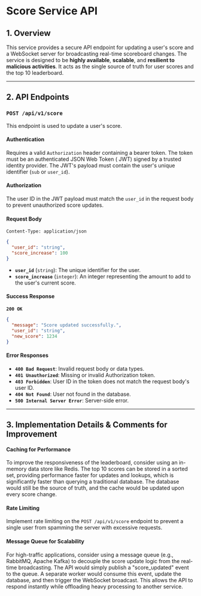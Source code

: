 # Score Service API

## 1\. Overview

This service provides a secure API endpoint for updating a user's score and a WebSocket server for broadcasting
real-time scoreboard changes. The service is designed to be **highly available**, **scalable**, and **resilient to
malicious activities**. It acts as the single source of truth for user scores and the top 10 leaderboard.

-----

## 2\. API Endpoints

### `POST /api/v1/score`

This endpoint is used to update a user's score.

#### **Authentication**

Requires a valid `Authorization` header containing a bearer token. The token must be an authenticated JSON Web Token (
JWT) signed by a trusted identity provider. The JWT's payload must contain the user's unique identifier (`sub` or
`user_id`).

#### **Authorization**

The user ID in the JWT payload must match the `user_id` in the request body to prevent unauthorized score updates.

#### **Request Body**

`Content-Type: application/json`

```json
{
  "user_id": "string",
  "score_increase": 100
}
```

* **`user_id`** (`string`): The unique identifier for the user.
* **`score_increase`** (`integer`): An integer representing the amount to add to the user's current score.

#### **Success Response**

**`200 OK`**

```json
{
  "message": "Score updated successfully.",
  "user_id": "string",
  "new_score": 1234
}
```

#### **Error Responses**

* **`400 Bad Request`**: Invalid request body or data types.
* **`401 Unauthorized`**: Missing or invalid Authorization token.
* **`403 Forbidden`**: User ID in the token does not match the request body's user ID.
* **`404 Not Found`**: User not found in the database.
* **`500 Internal Server Error`**: Server-side error.

-----

## 3\. Implementation Details & Comments for Improvement

#### **Caching for Performance**

To improve the responsiveness of the leaderboard, consider using an in-memory data store like Redis. The top 10 scores
can be stored in a sorted set, providing performance faster for updates and lookups, which is
significantly faster than querying a traditional database. The database would still be the source of truth, and the
cache would be updated upon every score change.

#### **Rate Limiting**

Implement rate limiting on the `POST /api/v1/score` endpoint to prevent a single user from spamming the server with
excessive requests.

#### **Message Queue for Scalability**

For high-traffic applications, consider using a message queue (e.g., RabbitMQ, Apache Kafka) to decouple the score
update logic from the real-time broadcasting. The API would simply publish a "score\_updated" event to the queue. A
separate worker would consume this event, update the database, and then trigger the WebSocket broadcast. This allows the
API to respond instantly while offloading heavy processing to another service.
